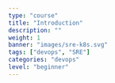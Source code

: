 ```yaml
---
type: "course"
title: "Introduction"
description: ""
weight: 1
banner: "images/sre-k8s.svg"
tags: ["devops", "SRE"]
categories: "devops"
level: "beginner"
---
```


